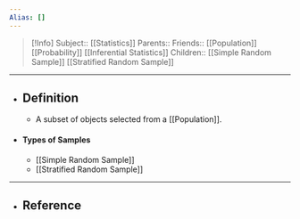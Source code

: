 ```yaml
---
Alias: []
---
```

> [!Info]
> Subject:: [[Statistics]]
> Parents:: 
> Friends:: [[Population]] [[Probability]] [[Inferential Statistics]]
> Children:: [[Simple Random Sample]] [[Stratified Random Sample]]
---
- ## Definition
	- A subset of objects selected from a [[Population]].
- #### Types of Samples
	- [[Simple Random Sample]]
	- [[Stratified Random Sample]]
---
- ## Reference